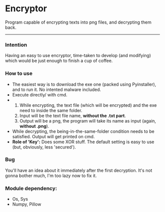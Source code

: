 # Encryptor
Program capable of encrypting texts into png files, and decrypting them back. 

---

### Intention

Having an easy to use encryptor, time-taken to develop (and modifying) which would be just enough to finish a cup of coffee.

### How to use 

* The easiest way is to download the exe one (packed using Pyinstaller), and to run it. No intented malware included.
* Execute directly/ with cmd.
* 1. While encrypting, the text file (which will be encrypted) and the exe need to inside the same folder. 
  2. Input will be the text file name, **without the .txt part**.
  3. Output will be a png, the program will take its name as input (again, **without .png**).
* While decrypting, the being-in-the-same-folder condition needs to be satisfied. Output will get printed on cmd.
* **Role of 'Key':** Does some XOR stuff. The default setting is easy to use (but, obviously, less 'secured'). 

### Bug

You'll have an idea about it immediately after the first decryption. It's not gonna bother much, I'm too lazy now to fix it. 

### Module dependency:

* Os, Sys
* Numpy, Pillow
